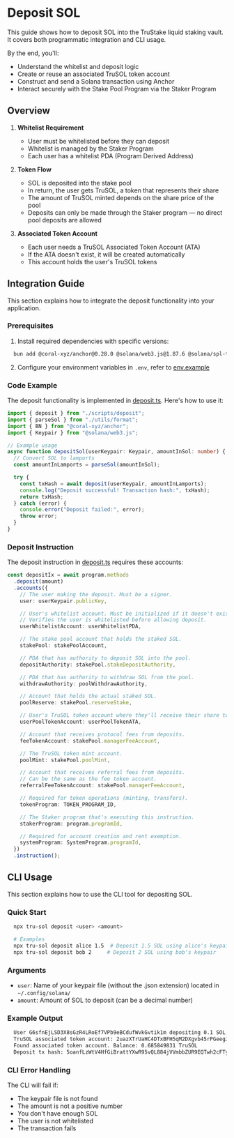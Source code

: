 # Deposit SOL

This guide shows how to deposit SOL into the TruStake liquid staking vault. It covers both programmatic integration and
CLI usage.

By the end, you'll:

- Understand the whitelist and deposit logic
- Create or reuse an associated TruSOL token account
- Construct and send a Solana transaction using Anchor
- Interact securely with the Stake Pool Program via the Staker Program

## Overview

1. **Whitelist Requirement**

   - User must be whitelisted before they can deposit
   - Whitelist is managed by the Staker Program
   - Each user has a whitelist PDA (Program Derived Address)

2. **Token Flow**

   - SOL is deposited into the stake pool
   - In return, the user gets TruSOL, a token that represents their share
   - The amount of TruSOL minted depends on the share price of the pool
   - Deposits can only be made through the Staker program — no direct pool deposits are allowed

3. **Associated Token Account**
   - Each user needs a TruSOL Associated Token Account (ATA)
   - If the ATA doesn't exist, it will be created automatically
   - This account holds the user's TruSOL tokens

## Integration Guide

This section explains how to integrate the deposit functionality into your application.

### Prerequisites

1. Install required dependencies with specific versions:

```bash
  bun add @coral-xyz/anchor@0.28.0 @solana/web3.js@1.87.6 @solana/spl-token@0.3.9
```

2. Configure your environment variables in `.env`, refer to [env.example](../.env.example)

### Code Example

The deposit functionality is implemented in [deposit.ts](../src/scripts/deposit.ts). Here's how to use it:

```typescript
import { deposit } from "./scripts/deposit";
import { parseSol } from "./utils/format";
import { BN } from "@coral-xyz/anchor";
import { Keypair } from "@solana/web3.js";

// Example usage
async function depositSol(userKeypair: Keypair, amountInSol: number) {
  // Convert SOL to lamports
  const amountInLamports = parseSol(amountInSol);

  try {
    const txHash = await deposit(userKeypair, amountInLamports);
    console.log("Deposit successful! Transaction hash:", txHash);
    return txHash;
  } catch (error) {
    console.error("Deposit failed:", error);
    throw error;
  }
}
```

### Deposit Instruction

The deposit instruction in [deposit.ts](../src/scripts/deposit.ts) requires these accounts:

```typescript
const depositIx = await program.methods
  .deposit(amount)
  .accounts({
    // The user making the deposit. Must be a signer.
    user: userKeypair.publicKey,

    // User's whitelist account. Must be initialized if it doesn't exist.
    // Verifies the user is whitelisted before allowing deposit.
    userWhitelistAccount: userWhitelistPDA,

    // The stake pool account that holds the staked SOL.
    stakePool: stakePoolAccount,

    // PDA that has authority to deposit SOL into the pool.
    depositAuthority: stakePool.stakeDepositAuthority,

    // PDA that has authority to withdraw SOL from the pool.
    withdrawAuthority: poolWithdrawAuthority,

    // Account that holds the actual staked SOL.
    poolReserve: stakePool.reserveStake,

    // User's TruSOL token account where they'll receive their share tokens.
    userPoolTokenAccount: userPoolTokenATA,

    // Account that receives protocol fees from deposits.
    feeTokenAccount: stakePool.managerFeeAccount,

    // The TruSOL token mint account.
    poolMint: stakePool.poolMint,

    // Account that receives referral fees from deposits.
    // Can be the same as the fee token account.
    referralFeeTokenAccount: stakePool.managerFeeAccount,

    // Required for token operations (minting, transfers).
    tokenProgram: TOKEN_PROGRAM_ID,

    // The Staker program that's executing this instruction.
    stakerProgram: program.programId,

    // Required for account creation and rent exemption.
    systemProgram: SystemProgram.programId,
  })
  .instruction();
```

## CLI Usage

This section explains how to use the CLI tool for depositing SOL.

### Quick Start

```bash
  npx tru-sol deposit <user> <amount>

  # Examples
  npx tru-sol deposit alice 1.5  # Deposit 1.5 SOL using alice's keypair
  npx tru-sol deposit bob 2     # Deposit 2 SOL using bob's keypair
```

### Arguments

- `user`: Name of your keypair file (without the .json extension) located in `~/.config/solana/`
- `amount`: Amount of SOL to deposit (can be a decimal number)

### Example Output

```bash
  User G6sfnEjLSD3X8sGzR4LRoEf7VPb9eBCdufWvkGvtik1m depositing 0.1 SOL...
  TruSOL associated token account: 2uazXTrUaHC4DTxBFH5qM2DXgvb45rPGeegJ3yzLjvAZ
  Found associated token account. Balance: 0.685849831 TruSOL
  Deposit tx hash: 5oanfLzWtV4HfGiBrattYXwR95vQL884jVVmbbZUR9EQTwh2cFTyBrggGnAbhouXoRtFDpoBMcQWzfHb4w7Fp4tQ
```

### CLI Error Handling

The CLI will fail if:

- The keypair file is not found
- The amount is not a positive number
- You don't have enough SOL
- The user is not whitelisted
- The transaction fails
